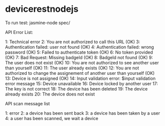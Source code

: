 # devicerestnodejs

To run test: jasmine-node spec/

API Error List:

1: Technical error
2: You are not authorized to call this URL (OK)
3: Authentication failed: user not found (OK)
4: Authentication failed: wrong password (OK)
5: Failed to authenticate token  (OK)
6: No token provided (OK)
7: Bad Request: Missing badgeId (OK)
8: BadgeId not found (OK)
9: The user does not exist (OK)
10: You are not authorized to see another user than yourself (OK)
11: The user already exists (OK)
12: You are not authorized to change the assignement of another user than yourself (OK)
13: Device is not assigned (OK)
14: Input validation error: $input validation error message
15: Device unavailable 
16: Device locked by another user
17: The key is not correct
18: The device has been deleted
19: The device already exists
20: The device does not exist



API scan message list

1: error
2: a device has been sent back
3: a device has been taken by a user
4: a user has been scanned, we wait a device